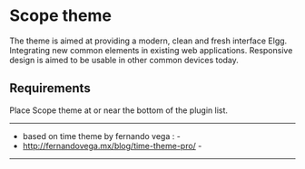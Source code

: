 Scope theme
==========

The theme is aimed at providing a modern, clean and fresh interface Elgg. Integrating new common elements in existing web applications. Responsive design is aimed to be usable in other common devices today.

Requirements
------------

Place Scope theme at or near the bottom of the plugin list.


-----------------------------------------------
- based on time theme by fernando vega :      -
- http://fernandovega.mx/blog/time-theme-pro/ -
-----------------------------------------------


